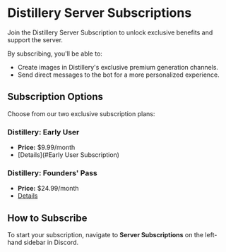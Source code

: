# Distillery Server Subscriptions

Join the Distillery Server Subscription to unlock exclusive benefits and support the server.

By subscribing, you'll be able to:
- Create images in Distillery's exclusive premium generation channels.
- Send direct messages to the bot for a more personalized experience.

## Subscription Options

Choose from our two exclusive subscription plans:

### Distillery: Early User
- **Price:** $9.99/month
- [Details](#Early User Subscription)

### Distillery: Founders' Pass
- **Price:** $24.99/month
- [Details](#)

## How to Subscribe

To start your subscription, navigate to **Server Subscriptions** on the left-hand sidebar in Discord.
